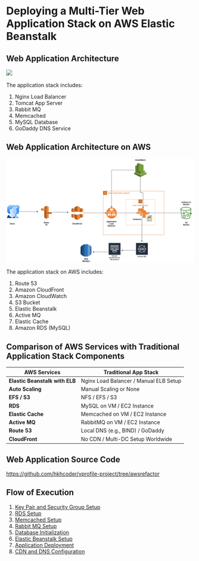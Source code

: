 # Deploying a Multi-Tier Web Application Stack on AWS Elastic Beanstalk


## Web Application Architecture

![](imgs/architecture.png)

The application stack includes:

1. Nginx Load Balancer
2. Tomcat App Server
3. Rabbit MQ
4. Memcached
5. MySQL Database
6. GoDaddy DNS Service

## Web Application Architecture on AWS

![](imgs/aws.png)

The application stack on AWS includes:

1. Route 53
2. Amazon CloudFront
3. Amazon CloudWatch
4. S3 Bucket
5. Elastic Beanstalk
6. Active MQ
7. Elastic Cache
8. Amazon RDS (MySQL)


## Comparison of AWS Services with Traditional Application Stack Components

| **AWS Services**    | **Traditional App Stack**                  |
|----------------------|-------------------------------------------|
| **Elastic Beanstalk with ELB** | Nginx Load Balancer / Manual ELB Setup |
| **Auto Scaling**     | Manual Scaling or None                   |
| **EFS / S3**         | NFS / EFS / S3                           |
| **RDS**              | MySQL on VM / EC2 Instance               |
| **Elastic Cache**    | Memcached on VM / EC2 Instance           |
| **Active MQ**        | RabbitMQ on VM / EC2 Instance            |
| **Route 53**         | Local DNS (e.g., BIND) / GoDaddy         |
| **CloudFront**       | No CDN / Multi-DC Setup Worldwide        |


## Web Application Source Code

https://github.com/hkhcoder/vprofile-project/tree/awsrefactor

## Flow of Execution

1. [Key Pair and Security Group Setup](1_KeyPair_and_Security_Group_Setup.md)
2. [RDS Setup](2_RDS_Setup.md)
3. [Memcached Setup](3_Elastic_Cache_Setup.md)
4. [Rabbit MQ Setup](4_Active_MQ_Setup.md)
5. [Database Initialization](5_database_initialization.md)
6. [Elastic Beanstalk Setup](6_bean_stalk_configuration.md)
7. [Application Deployment](7_application_deployment.md)
8. [CDN and DNS Configuration](8_dns_and_cdn.md)





